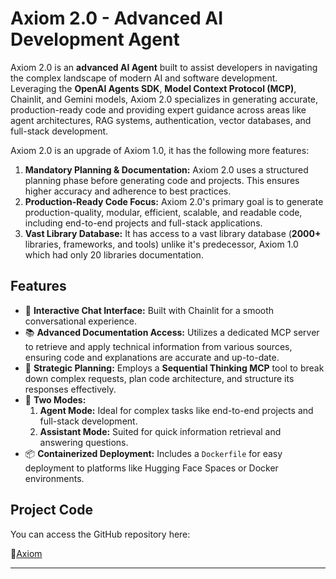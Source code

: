 # Axiom 2.0 - Advanced AI Development Agent

Axiom 2.0 is an **advanced AI Agent** built to assist developers in navigating the complex landscape of modern AI and software development. Leveraging the **OpenAI Agents SDK**, **Model Context Protocol (MCP)**, Chainlit, and Gemini models, Axiom 2.0 specializes in generating accurate, production-ready code and providing expert guidance across areas like agent architectures, RAG systems, authentication, vector databases, and full-stack development.

Axiom 2.0 is an upgrade of Axiom 1.0, it has the following more features:
1. **Mandatory Planning & Documentation:** Axiom 2.0 uses a structured planning phase before generating code and projects. This ensures higher accuracy and adherence to best practices.
2. **Production-Ready Code Focus:** Axiom 2.0's primary goal is to generate production-quality, modular, efficient, scalable, and readable code, including end-to-end projects and full-stack applications.
3. **Vast Library Database:** It has access to a vast library database (**2000+** libraries, frameworks, and tools) unlike it's predecessor, Axiom 1.0 which had only 20 libraries documentation.

## Features

*   🤖 **Interactive Chat Interface:** Built with Chainlit for a smooth conversational experience.
*   📚 **Advanced Documentation Access:** Utilizes a dedicated MCP server to retrieve and apply technical information from various sources, ensuring code and explanations are accurate and up-to-date.
*   🧠 **Strategic Planning:** Employs a **Sequential Thinking MCP** tool to break down complex requests, plan code architecture, and structure its responses effectively.
*   🧪 **Two Modes:** 
    1. **Agent Mode:** Ideal for complex tasks like end-to-end projects and full-stack development.
    2. **Assistant Mode:** Suited for quick information retrieval and answering questions.
*   📦 **Containerized Deployment:** Includes a `Dockerfile` for easy deployment to platforms like Hugging Face Spaces or Docker environments.

## Project Code

You can access the GitHub repository here: 

🔹[Axiom](https://github.com/aasherkamal216/Axiom_2.0)

---